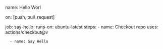 name: Hello Worl

on: [push, pull_request]

job:
  say-hello:
    runs-on: ubuntu-latest
    steps:
      - name: Checkout repo
        uses: actions/checkout@v

      - name: Say Hello

